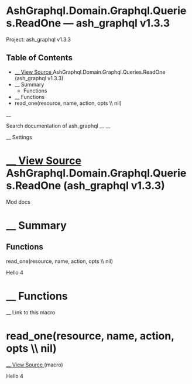# AshGraphql.Domain.Graphql.Queries.ReadOne — ash_graphql v1.3.3

Project: ash_graphql v1.3.3

## Table of Contents

- [ __ View Source ](external_link) AshGraphql.Domain.Graphql.Queries.ReadOne (ash_graphql v1.3.3)
- __ Summary
  - Functions
- __ Functions
- read_one(resource, name, action, opts \\\ nil)

__

Search documentation of ash_graphql __ __

__ Settings

#  [ __ View Source ](external_link) AshGraphql.Domain.Graphql.Queries.ReadOne (ash_graphql v1.3.3)

Mod docs

#  __ Summary

##  Functions

read_one(resource, name, action, opts \\\ nil)

Hello 4

#  __ Functions

__ Link to this macro

# read_one(resource, name, action, opts \\\ nil)

[ __ View Source ](external_link) (macro)

Hello 4

